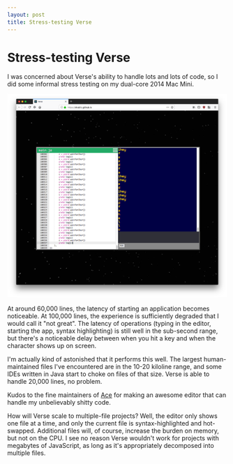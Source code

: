 ```yaml
---
layout: post
title: Stress-testing Verse
---
```


# Stress-testing Verse

I was concerned about Verse's ability to handle lots and lots of code,
so I did some informal stress testing on my dual-core 2014
Mac Mini.

![screenshot of the Verse editor with over 100,000 lines of code](/assets/stress-testing-verse.png)

At around 60,000 lines, the latency of starting an
application becomes noticeable. At 100,000 lines, the
experience is sufficiently degraded that I would call it
"not great". The latency of operations (typing in the
editor, starting the app, syntax highlighting)
is still well in the sub-second range, but there's a
noticeable delay between when you hit a key and when the
character shows up on screen.

I'm actually kind of astonished that it performs this well.
The largest human-maintained files I've encountered are
in the 10-20 kiloline range, and some IDEs written in Java
start to choke on files of that size. Verse is able
to handle 20,000 lines, no problem.

Kudos to the fine maintainers of [Ace](https://ace.c9.io/)
for making an awesome editor that can handle my unbelievably
shitty code.

How will Verse scale to multiple-file projects? Well, the
editor only shows one file at a time, and only
the current file is syntax-highlighted and hot-swapped.
Additional files will, of course, increase the burden on
memory, but not on the CPU. I see no reason Verse wouldn't
work for projects with megabytes of JavaScript, as long as
it's appropriately decomposed into multiple files.
